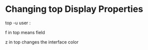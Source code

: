 # Changing top Display Properties

top -u user :&#x20;

f in top means field&#x20;

z in top changes the interface color

